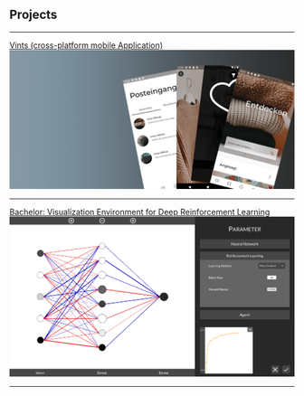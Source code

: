 ## Projects

--- 

<a class="project_links" href="/Vints">Vints (cross-platform mobile Application)</a>
<br/>
<img src="images/GooglePlayStoreBanner.png?raw=true"/>

---

<a class="project_links" href="/Bachelor">Bachelor: Visualization Environment for Deep Reinforcement Learning</a>
<br/>
<img src="images/Step2(1).png?raw=true"/>

---

